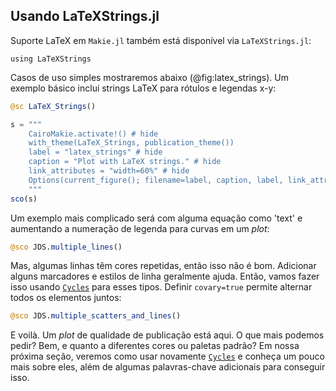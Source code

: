 ## Usando LaTeXStrings.jl

Suporte LaTeX em `Makie.jl` também está disponível via `LaTeXStrings.jl`:

```
using LaTeXStrings
```

Casos de uso simples mostraremos abaixo (@fig:latex_strings).
Um exemplo básico inclui strings LaTeX para rótulos e legendas x-y:

```jl
@sc LaTeX_Strings()
```

```jl
s = """
    CairoMakie.activate!() # hide
    with_theme(LaTeX_Strings, publication_theme())
    label = "latex_strings" # hide
    caption = "Plot with LaTeX strings." # hide
    link_attributes = "width=60%" # hide
    Options(current_figure(); filename=label, caption, label, link_attributes) # hide
    """
sco(s)
```

Um exemplo mais complicado será com alguma equação como 'text' e aumentando a numeração de legenda para curvas em um _plot_:

```jl
@sco JDS.multiple_lines()
```

Mas, algumas linhas têm cores repetidas, então isso não é bom.
Adicionar alguns marcadores e estilos de linha geralmente ajuda.
Então, vamos fazer isso usando [`Cycles`](http://makie.juliaplots.org/stable/documentation/theming/index.html#cycles) para esses tipos.
Definir `covary=true` permite alternar todos os elementos juntos:

```jl
@sco JDS.multiple_scatters_and_lines()
```

E voilà.
Um _plot_ de qualidade de publicação está aqui.
O que mais podemos pedir?
Bem, e quanto a diferentes cores ou paletas padrão?
Em nossa próxima seção, veremos como usar novamente [`Cycles`](http://makie.juliaplots.org/stable/documentation/theming/index.html#cycles) e conheça um pouco mais sobre eles, além de algumas palavras-chave adicionais para conseguir isso.
